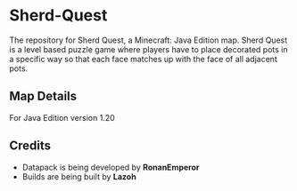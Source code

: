 # Sherd-Quest

The repository for Sherd Quest, a Minecraft: Java Edition map. Sherd Quest is a level based puzzle game where players have to place decorated pots in a specific way so that each face matches up with the face of all adjacent pots.

## Map Details
For Java Edition version 1.20

## Credits

- Datapack is being developed by **RonanEmperor**
- Builds are being built by **Lazoh**
